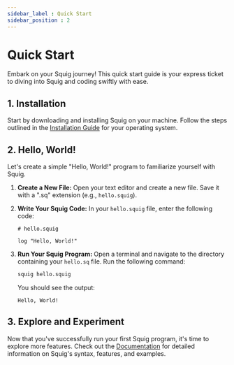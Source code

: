 ```yaml
---
sidebar_label : Quick Start
sidebar_position : 2
---
```



# Quick Start
Embark on your Squig journey! This quick start guide is your express ticket to diving into Squig and coding swiftly with ease.

## 1. Installation

Start by downloading and installing Squig on your machine. Follow the steps outlined in the [Installation Guide](/docs/getting-started/installation) for your operating system.

## 2. Hello, World!

Let's create a simple "Hello, World!" program to familiarize yourself with Squig.

1. **Create a New File:**
   Open your text editor and create a new file. Save it with a ".sq" extension (e.g., `hello.squig`).

2. **Write Your Squig Code:**
   In your `hello.squig` file, enter the following code:

   ```squig
   # hello.squig
   
   log "Hello, World!"
   ```

3. **Run Your Squig Program:**
   Open a terminal and navigate to the directory containing your `hello.sq` file. Run the following command:

   ```bash
   squig hello.squig
   ```

   You should see the output:

   ```
   Hello, World!
   ```

## 3. Explore and Experiment

Now that you've successfully run your first Squig program, it's time to explore more features. Check out the [Documentation](/docs/intro) for detailed information on Squig's syntax, features, and examples.

<!-- Feel free to experiment and enjoy coding with Squig! If you have any questions or need assistance, join our [Community]() for support and discussions. Happy coding! -->